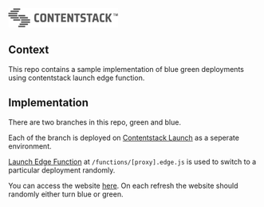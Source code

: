 [![Contentstack Logo](/public/contentstack-readme-logo.png)](https://www.contentstack.com/)

## Context
This repo contains a sample implementation of blue green deployments using contentstack launch edge function.

## Implementation
There are two branches in this repo, green and blue.

Each of the branch is deployed on [Contentstack Launch](https://www.contentstack.com/docs/developers/launch) as a seperate environment.

[Launch Edge Function](https://www.contentstack.com/docs/developers/launch/edge-functions) at `/functions/[proxy].edge.js` is used to switch to a particular deployment randomly.

You can access the website [here](https://edge-blue-green.contentstackapps.com/). On each refresh the website should randomly either turn blue or green.
